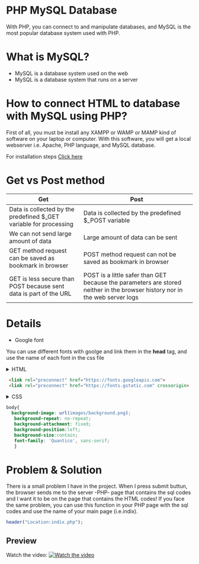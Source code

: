 
# PHP MySQL Database
With PHP, you can connect to and manipulate databases, and MySQL is the most popular database system used with PHP.

# What is MySQL?
* MySQL is a database system used on the web
* MySQL is a database system that runs on a server

# How to connect HTML to database with MySQL using PHP? 
First of all, you must be install any XAMPP or WAMP or MAMP kind of software on your laptop or computer.
With this software, you will get a local webserver i.e. Apache, PHP language, and MySQL database.

For installation steps [Click here](https://www.ionos.com/digitalguide/server/tools/xampp-tutorial-create-your-own-local-test-server/)

# Get vs Post method
Get| Post | 
--- | --- |
Data is collected by the predefined $_GET variable for processing|Data is collected by the predefined $_POST variable
We can not send large amount of data |Large amount of data can be sent |
GET method request can be saved as bookmark in browser|POST method request can not be saved as bookmark in browser|
GET is less secure than POST because sent data is part of the URL| POST is a little safer than GET because the parameters are stored neither in the browser history nor in the web server logs|

# Details
* Google font 

You can use different fonts with goolge and link them in the **head** tag, and use the name of each font in the css file

  <details>
 <summary>HTML</summary> 
 </details>
  
```html
 <link rel="preconnect" href="https://fonts.googleapis.com">
 <link rel="preconnect" href="https://fonts.gstatic.com" crossorigin>

   ```

<details>
 <summary>CSS</summary>
 </details>
 
```css
body{
  background-image: url(images/background.png);
   background-repeat: no-repeat;
   background-attachment: fixed;
   background-position:left;
   background-size:contain;
   font-family: 'Quantico', sans-serif;
   }

   ```

# Problem & Solution
 There is a small problem I have in the project. When I press submit buttun, the browser sends me to the server -PHP- page that contains the sql codes and I want it to be on the page that contains the HTML codes!
If you face the same problem, you can use this function in your PHP page with the sql codes and use the name of your main page (i.e.indix).

```php
header("Location:indix.php");
```

## Preview 
Watch the video:
[![Watch the video](https://img.youtube.com/vi/i2pNg-3Swiw/maxresdefault.jpg)](https://youtu.be/i2pNg-3Swiw)






